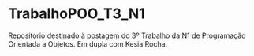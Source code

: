 # TrabalhoPOO_T3_N1
Repositório destinado à postagem do 3º Trabalho da N1 de Programação Orientada a Objetos. Em dupla com Kesia Rocha.
